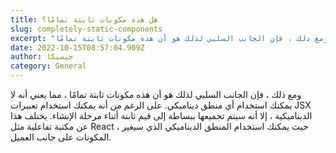 ```yaml
---
title: هل هذه مكونات ثابتة تمامًا؟
slug: completely-static-components
excerpt: "ومع ذلك ، فإن الجانب السلبي لذلك هو أن هذه مكونات ثابتة تمامًا "
date: 2022-10-15T08:57:04.909Z
author: جيسيكا
category: General
---
```

ومع ذلك ، فإن الجانب السلبي لذلك هو أن هذه مكونات ثابتة تمامًا ، مما يعني أنه لا يمكنك استخدام أي منطق ديناميكي. على الرغم من أنه يمكنك استخدام تعبيرات JSX الديناميكية ، إلا أنه سيتم تجميعها ببساطة إلى قيم ثابتة أثناء مرحلة الإنشاء. يختلف هذا عن مكتبة تفاعلية مثل React ، حيث يمكنك استخدام المنطق الديناميكي الذي سيغير المكونات على جانب العميل.